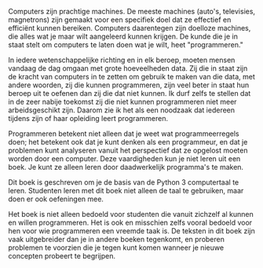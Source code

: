 Computers zijn prachtige machines. De meeste machines (auto's,
televisies, magnetrons) zijn gemaakt voor een specifiek doel dat ze
effectief en efficiënt kunnen bereiken. Computers daarentegen zijn
doelloze machines, die alles wat je maar wilt aangeleerd kunnen krijgen.
De kunde die je in staat stelt om computers te laten doen wat je wilt,
heet "programmeren."

In iedere wetenschappelijke richting en in elk beroep, moeten mensen
vandaag de dag omgaan met grote hoeveelheden data. Zij die in staat zijn
de kracht van computers in te zetten om gebruik te maken van die data,
met andere woorden, zij die kunnen programmeren, zijn veel beter in
staat hun beroep uit te oefenen dan zij die dat niet kunnen. Ik durf
zelfs te stellen dat in de zeer nabije toekomst zij die niet kunnen
programmeren niet meer arbeidsgeschikt zijn. Daarom zie ik het als een
noodzaak dat iedereen tijdens zijn of haar opleiding leert programmeren.

Programmeren betekent niet alleen dat je weet wat programmeerregels
doen; het betekent ook dat je kunt denken als een programmeur, en dat je
problemen kunt analyseren vanuit het perspectief dat ze opgelost moeten
worden door een computer. Deze vaardigheden kun je niet leren uit een
boek. Je kunt ze alleen leren door daadwerkelijk programma's te maken.

Dit boek is geschreven om je de basis van de Python 3 computertaal te
leren. Studenten leren met dit boek niet alleen de taal te gebruiken,
maar doen er ook oefeningen mee.

Het boek is niet alleen bedoeld voor studenten die vanuit zichzelf al
kunnen en willen programmeren. Het is ook en misschien zelfs vooral
bedoeld voor hen voor wie programmeren een vreemde taak is. De teksten
in dit boek zijn vaak uitgebreider dan je in andere boeken tegenkomt, en
proberen problemen te voorzien die je tegen kunt komen wanneer je nieuwe
concepten probeert te begrijpen.
